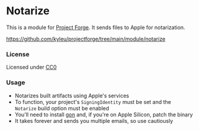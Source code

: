 # Notarize

This is a module for [Project Forge](https://projectforge.dev). It sends files to Apple for notarization.

https://github.com/kyleu/projectforge/tree/main/module/notarize

### License

Licensed under [CC0](https://creativecommons.org/publicdomain/zero/1.0)

### Usage

- Notarizes built artifacts using Apple's services
- To function, your project's `SigningIdentity` must be set and the `Notarize` build option must be enabled
- You'll need to install [gon](https://github.com/mitchellh/gon) and, if you're on Apple Silicon, patch the binary
- It takes forever and sends you multiple emails, so use cautiously
